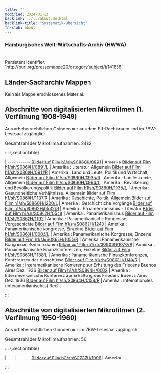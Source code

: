 ```yaml
---
title: ""
modified: 2024-01-13
backlink: ../../about.de.html
backlink-title: "Systematik-Übersicht"
fn-stub: about
---
```


### Hamburgisches Welt-Wirtschafts-Archiv (HWWA)

# 

<div class="hint">Persistent Identifier: `http://purl.org/pressemappe20/category/subject/i/141636`</div>







## Länder-Sacharchiv Mappen





Kein als Mappe erschlossenes Material.



<a id="filmsections" />

## Abschnitte von digitalisierten Mikrofilmen (1. Verfilmung 1908-1949)

<p>Aus urheberrechtlichen Gründen nur aus dem EU-Rechtsraum und im ZBW-Lesesaal zugänglich.</p>


<p>Gesamtzahl der Mikrofilmaufnahmen: 2482</p>





::: {.sectiontable}

 | 
----|-------
<a class="btn" href="https://pm20.zbw.eu/film/h1/sh/S0860H/0891" rel="nofollow">Bilder auf Film h1/sh/S0860H/0891</a> | Amerika
<a class="btn" href="https://pm20.zbw.eu/film/h1/sh/S0860H/0891/L" rel="nofollow">Bilder auf Film h1/sh/S0860H/0891/L</a> | Amerika : Literatur, Allgemein
<a class="btn" href="https://pm20.zbw.eu/film/h1/sh/S0860H/0911/R" rel="nofollow">Bilder auf Film h1/sh/S0860H/0911/R</a> | Amerika : Land und Leute, Politik und Wirtschaft, Allgemein
<a class="btn" href="https://pm20.zbw.eu/film/h1/sh/S0860H/0935/R" rel="nofollow">Bilder auf Film h1/sh/S0860H/0935/R</a> | Amerika : Landeskunde, Allgemein
<a class="btn" href="https://pm20.zbw.eu/film/h1/sh/S0860H/0964/L" rel="nofollow">Bilder auf Film h1/sh/S0860H/0964/L</a> | Amerika : Bevölkerung und Bevölkerungspolitik
<a class="btn" href="https://pm20.zbw.eu/film/h1/sh/S0860H/1035/L" rel="nofollow">Bilder auf Film h1/sh/S0860H/1035/L</a> | Amerika : Gesundheitliche Verhältnisse, Allgemein
<a class="btn" href="https://pm20.zbw.eu/film/h1/sh/S0860H/1137/R" rel="nofollow">Bilder auf Film h1/sh/S0860H/1137/R</a> | Amerika : Geschichte, Politik, Allgemein
<a class="btn" href="https://pm20.zbw.eu/film/h1/sh/S0860H/1220/L" rel="nofollow">Bilder auf Film h1/sh/S0860H/1220/L</a> | Amerika : Geschichtliche Vorgänge
<a class="btn" href="https://pm20.zbw.eu/film/h1/sh/S0862H/0532/R" rel="nofollow">Bilder auf Film h1/sh/S0862H/0532/R</a> | Amerika : Panamerikanismus - Literatur
<a class="btn" href="https://pm20.zbw.eu/film/h1/sh/S0862H/0548" rel="nofollow">Bilder auf Film h1/sh/S0862H/0548</a> | Amerika : Panamerikanismus
<a class="btn" href="https://pm20.zbw.eu/film/h1/sh/S0862H/1192" rel="nofollow">Bilder auf Film h1/sh/S0862H/1192</a> | Amerika : Panamerikanische Kongresse, Vorgeschichte
<a class="btn" href="https://pm20.zbw.eu/film/h1/sh/S0862H/1240" rel="nofollow">Bilder auf Film h1/sh/S0862H/1240</a> | Amerika : Panamerikanische Kongresse, Einzelne
<a class="btn" href="https://pm20.zbw.eu/film/h1/sh/S0863H/0002/L" rel="nofollow">Bilder auf Film h1/sh/S0863H/0002/L</a> | Amerika : Panamerikanische Kongresse, Einzelne
<a class="btn" href="https://pm20.zbw.eu/film/h1/sh/S0863H/1055/R" rel="nofollow">Bilder auf Film h1/sh/S0863H/1055/R</a> | Amerika : Panamerikanische Kongresse, Kommissionen
<a class="btn" href="https://pm20.zbw.eu/film/h1/sh/S0863H/1070/R" rel="nofollow">Bilder auf Film h1/sh/S0863H/1070/R</a> | Amerika : Panamerikanische Finanzkonferenzen, Einzelne
<a class="btn" href="https://pm20.zbw.eu/film/h1/sh/S0863H/1138/L" rel="nofollow">Bilder auf Film h1/sh/S0863H/1138/L</a> | Amerika : Panamerikanische Finanzkonferenzen, Konferenzen der Ausschüsse
<a class="btn" href="https://pm20.zbw.eu/film/h1/sh/S0863H/1143/R" rel="nofollow">Bilder auf Film h1/sh/S0863H/1143/R</a> | Amerika : Interamerikanische Konferenz zur Erhaltung des Friedens Buenos Aires Dez. 1936
<a class="btn" href="https://pm20.zbw.eu/film/h1/sh/S0864H/0002" rel="nofollow">Bilder auf Film h1/sh/S0864H/0002</a> | Amerika : Interamerikanische Konferenz zur Erhaltung des Friedens Buenos Aires Dez. 1936
<a class="btn" href="https://pm20.zbw.eu/film/h1/sh/S0864H/0158/R" rel="nofollow">Bilder auf Film h1/sh/S0864H/0158/R</a> | Amerika : Internationales (interamerikanisches) Recht


:::




## Abschnitte von digitalisierten Mikrofilmen (2. Verfilmung 1950-1960)

<p>Aus urheberrechtlichen Gründen nur im ZBW-Lesesaal zugänglich.</p>


<p>Gesamtzahl der Mikrofilmaufnahmen: 50</p>





::: {.sectiontable}

 | 
----|-------
<a class="btn" href="https://pm20.zbw.eu/film/h2/sh/S2737H/1098" rel="nofollow">Bilder auf Film h2/sh/S2737H/1098</a> | Amerika


:::
















